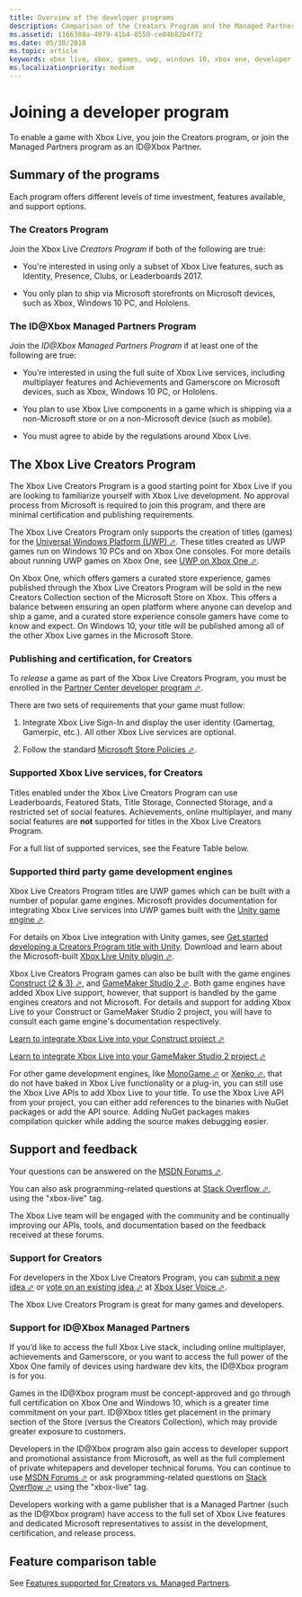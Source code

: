 ```yaml
---
title: Overview of the developer programs
description: Comparison of the Creators Program and the Managed Partners Program, including ID@Xbox Managed Partners.
ms.assetid: 1166308a-4079-41b4-8550-ce04b82b4f72
ms.date: 05/30/2018
ms.topic: article
keywords: xbox live, xbox, games, uwp, windows 10, xbox one, developer program, creators
ms.localizationpriority: medium
---
```


# Joining a developer program

To enable a game with Xbox Live, you join the Creators program, or join the Managed Partners program as an ID@Xbox Partner.


## Summary of the programs

Each program offers different levels of time investment, features available, and support options.


### The Creators Program

Join the Xbox Live *Creators Program* if both of the following are true:

*  You're interested in using only a subset of Xbox Live features, such as Identity, Presence, Clubs, or Leaderboards 2017.

*  You only plan to ship via Microsoft storefronts on Microsoft devices, such as Xbox, Windows 10 PC, and Hololens.


### The ID@Xbox Managed Partners Program

Join the *ID@Xbox Managed Partners Program* if at least one of the following are true:

* You’re interested in using the full suite of Xbox Live services, including multiplayer features and Achievements and Gamerscore on Microsoft devices, such as Xbox, Windows 10 PC, or Hololens.

* You plan to use Xbox Live components in a game which is shipping via a non-Microsoft store or on a non-Microsoft device (such as mobile).

* You must agree to abide by the regulations around Xbox Live.


## The Xbox Live Creators Program

The Xbox Live Creators Program is a good starting point for Xbox Live if you are looking to familiarize yourself with Xbox Live development.
No approval process from Microsoft is required to join this program, and there are minimal certification and publishing requirements.

The Xbox Live Creators Program only supports the creation of titles (games) for the <a href="https://msdn.microsoft.com/windows/uwp/get-started/universal-application-platform-guide" target="_blank">Universal Windows Platform (UWP) &#11008;</a>.
These titles created as UWP games run on Windows 10 PCs and on Xbox One consoles.
For more details about running UWP games on Xbox One, see <a href="https://docs.microsoft.com/windows/uwp/xbox-apps/index" target="_blank">UWP on Xbox One &#11008;</a>.

On Xbox One, which offers gamers a curated store experience, games published through the Xbox Live Creators Program will be sold in the new Creators Collection section of the Microsoft Store on Xbox.
This offers a balance between ensuring an open platform where anyone can develop and ship a game, and a curated store experience console gamers have come to know and expect.
On Windows 10, your title will be published among all of the other Xbox Live games in the Microsoft Store. 


### Publishing and certification, for Creators

To *release* a game as part of the Xbox Live Creators Program, you must be enrolled in the <a href="https://developer.microsoft.com/store/register" target="_blank">Partner Center developer program  &#11008;</a>.

There are two sets of requirements that your game must follow:

1. Integrate Xbox Live Sign-In and display the user identity (Gamertag, Gamerpic, etc.). All other Xbox Live services are optional.

2. Follow the standard <a href="https://msdn.microsoft.com/library/windows/apps/dn764944.aspx" target="_blank">Microsoft Store Policies &#11008;</a>.


### Supported Xbox Live services, for Creators

Titles enabled under the Xbox Live Creators Program can use Leaderboards, Featured Stats, Title Storage, Connected Storage, and a restricted set of social features.
Achievements, online multiplayer, and many social features are **not** supported for titles in the Xbox Live Creators Program.

For a full list of supported services, see the Feature Table below.


### Supported third party game development engines

Xbox Live Creators Program titles are UWP games which can be built with a number of popular game engines.
Microsoft provides documentation for integrating Xbox Live services into UWP games built with the <a href="https://unity.com" target="_blank">Unity game engine &#11008;</a>.
 
For details on Xbox Live integration with Unity games, see [Get started developing a Creators Program title with Unity](get-started-with-creators/develop-creators-title-with-unity.md).
Download and learn about the Microsoft-built <a href="https://github.com/Microsoft/xbox-live-unity-plugin" target="_blank">Xbox Live Unity plugin &#11008;</a>.

Xbox Live Creators Program games can also be built with the game engines
<a href="https://www.scirra.com/construct2" target="_blank">Construct (2 & 3) &#11008;</a>, and
<a href="https://www.yoyogames.com/gamemaker" target="_blank">GameMaker Studio 2 &#11008;</a>.
Both game engines have added Xbox Live support, however, that support is handled by the game engines creators and not Microsoft.
For details and support for adding Xbox Live to your Construct or GameMaker Studio 2 project, you will have to consult each game engine's documentation respectively.

<a href="https://www.scirra.com/tutorials/9540/using-xbox-live-in-uwp-apps" target="_blank">Learn to integrate Xbox Live into your Construct project &#11008;</a>

<a href="https://www.yoyogames.com/gamemaker/xblc" target="_blank">Learn to integrate Xbox Live into your GameMaker Studio 2 project &#11008;</a>

For other game development engines, like <a href="http://www.monogame.net/" target="_blank">MonoGame &#11008;</a> or <a href="https://xenko.com/" target="_blank">Xenko &#11008;</a>, that do not have baked in Xbox Live functionality or a plug-in, you can still use the Xbox Live APIs to add Xbox Live to your title.
To use the Xbox Live API from your project, you can either add references to the binaries with NuGet packages or add the API source.
Adding NuGet packages makes compilation quicker while adding the source makes debugging easier.


## Support and feedback

Your questions can be answered on the <a href="https://social.msdn.microsoft.com/Forums/home?forum=xboxlivedev" target="_blank">MSDN Forums &#11008;</a>.

You can also ask programming-related questions at <a href="https://stackoverflow.com/questions/tagged/xbox-live" target="_blank">Stack Overflow &#11008;</a>, using the "xbox-live" tag.

The Xbox Live team will be engaged with the community and be continually improving our APIs, tools, and documentation based on the feedback received at these forums.


### Support for Creators

For developers in the Xbox Live Creators Program, you can <a href="https://xbox.uservoice.com/forums/363186--new-ideas?category_id=196261" target="_blank">submit a new idea &#11008;</a> or <a href="https://xbox.uservoice.com/forums/251649?category_id=210838" target="_blank">vote on an existing idea &#11008;</a> at <a href="https://xbox.uservoice.com/forums/363186--new-ideas" target="_blank">Xbox User Voice &#11008;</a>.

The Xbox Live Creators Program is great for many games and developers.


### Support for ID@Xbox Managed Partners

If you’d like to access the full Xbox Live stack, including online multiplayer, achievements and Gamerscore, or you want to access the full power of the Xbox One family of devices using hardware dev kits, the ID@Xbox program is for you.

Games in the ID@Xbox program must be concept-approved and go through full certification on Xbox One and Windows 10, which is a greater time commitment on your part.
ID@Xbox titles get placement in the primary section of the Store (versus the Creators Collection), which may provide greater exposure to customers.

Developers in the ID@Xbox program also gain access to developer support and promotional assistance from Microsoft, as well as the full complement of private whitepapers and developer technical forums.
You can continue to use <a href="https://social.msdn.microsoft.com/Forums/home?forum=xboxlivedev" target="_blank">MSDN Forums &#11008;</a> or ask programming-related questions on <a href="https://stackoverflow.com/questions/tagged/xbox-live" target="_blank">Stack Overflow &#11008;</a> using the "xbox-live" tag.

Developers working with a game publisher that is a Managed Partner (such as the ID@Xbox program) have access to the full set of Xbox Live features and dedicated Microsoft representatives to assist in the development, certification, and release process.


## Feature comparison table

See [Features supported for Creators vs. Managed Partners](get-started/feature-comparison-table.md).
